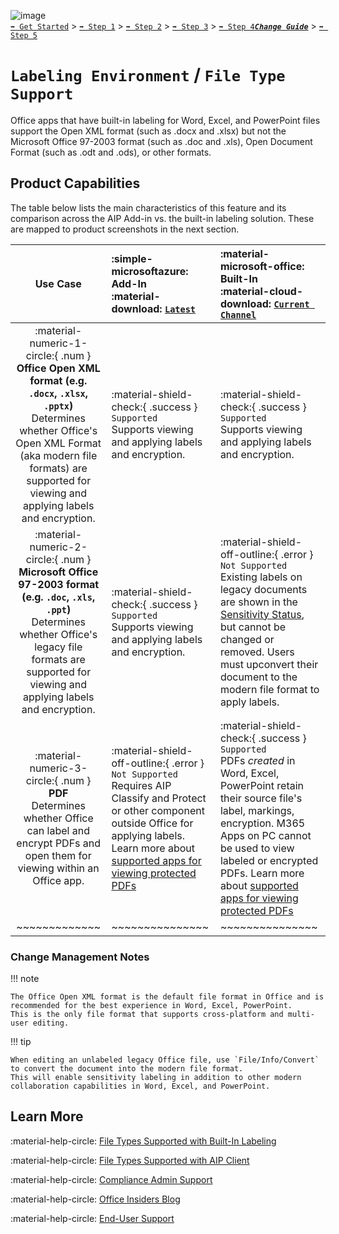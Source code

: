 ![image](https://user-images.githubusercontent.com/43501191/195164735-920ec45a-cd2c-41a1-9d22-6a557ca9ddc3.png)<br>
[`➡️ Get Started`](../../GetStarted.md) > [`➡️ Step 1`](../../AIP2MIPStep1.md) > [`➡️ Step 2`](../../AIP2MIPStep2.md) > [`➡️ Step 3`](../../AIP2MIPStep3.md) > [`➡️ Step 4`](../../AIP2MIPStep4.md)[***`Change Guide`***](../../CompareAIP2MIP.md) > [`➡️ Step 5`](../../AIP2MIPStep5.md)


# `Labeling Environment` / `File Type Support`

Office apps that have built-in labeling for Word, Excel, and PowerPoint files support the Open XML format (such as .docx and .xlsx) but not the Microsoft Office 97-2003 format (such as .doc and .xls), Open Document Format (such as .odt and .ods), or other formats.

## Product Capabilities
The table below lists the main characteristics of this feature and its comparison across the AIP Add-in vs. the built-in labeling solution. These are mapped to product screenshots in the next section. 

| Use Case  | :simple-microsoftazure: Add-In<br>:material-download: [`Latest`][AIPLatest] | :material-microsoft-office: Built-In<br>:material-cloud-download: [`Current Channel`][MIPLatest] |
| :---: | :---- | :---- | 
| :material-numeric-1-circle:{ .num  } **Office Open XML format (e.g. `.docx`, `.xlsx`, `.pptx`)** <br>Determines whether Office's Open XML Format (aka modern file formats) are supported for viewing and applying labels and encryption. | :material-shield-check:{ .success } `Supported`<br>Supports viewing and applying labels and encryption.  |  :material-shield-check:{ .success } `Supported`<br>Supports viewing and applying labels and encryption. | 
| :material-numeric-2-circle:{ .num  } **Microsoft Office 97-2003 format (e.g. `.doc`, `.xls`, `.ppt`)** <br>Determines whether Office's legacy file formats are supported for viewing and applying labels and encryption.  | :material-shield-check:{ .success } `Supported`<br>Supports viewing and applying labels and encryption.  |  :material-shield-off-outline:{ .error } `Not Supported`<br>Existing labels on legacy documents are shown in the [Sensitivity Status](../UX/SensitivityStatus.md), but cannot be changed or removed. Users must upconvert their document to the modern file format to apply labels. | 
| :material-numeric-3-circle:{ .num  } **PDF** <br>Determines whether Office can label and encrypt PDFs and open them for viewing within an Office app.  | :material-shield-off-outline:{ .error } `Not Supported` <br>Requires AIP Classify and Protect or other component outside Office for applying labels. Learn more about [supported apps for viewing protected PDFs][PDFViewers] |  :material-shield-check:{ .success } `Supported`<br>PDFs *created* in Word, Excel, PowerPoint retain their source file's label, markings, encryption. M365 Apps on PC cannot be used to view labeled or encrypted PDFs. Learn more about [supported apps for viewing protected PDFs][PDFViewers] | 
| ~~~~~~~~~~~~~ | ~~~~~~~~~~~~~~~ | ~~~~~~~~~~~~~~~ | 


### Change Management Notes

!!! note

    The Office Open XML format is the default file format in Office and is recommended for the best experience in Word, Excel, PowerPoint.
    This is the only file format that supports cross-platform and multi-user editing.

!!! tip

    When editing an unlabeled legacy Office file, use `File/Info/Convert` to convert the document into the modern file format. 
    This will enable sensitivity labeling in addition to other modern collaboration capabilities in Word, Excel, and PowerPoint.

## Learn More

:material-help-circle: [File Types Supported with Built-In Labeling](https://learn.microsoft.com/en-us/microsoft-365/compliance/sensitivity-labels-office-apps?view=o365-worldwide#office-file-types-supported)

:material-help-circle: [File Types Supported with AIP Client](https://learn.microsoft.com/en-us/azure/information-protection/rms-client/clientv2-admin-guide-file-types)

:material-help-circle: [Compliance Admin Support](https://learn.microsoft.com/en-us/microsoft-365/compliance/sensitivity-labels-office-apps?view=o365-worldwide#pdf-support)

:material-help-circle: [Office Insiders Blog](https://insider.office.com/en-us/blog/apply-sensitivity-labels-to-pdfs-created-with-office-apps)

:material-help-circle: [End-User Support](https://support.microsoft.com/en-gb/topic/create-protected-pdfs-from-office-files-aba7e367-e482-49e7-b746-a385e48d01e4)




<!-- ============ LINKS =========== -->

[AIPLatest]: https://learn.microsoft.com/en-us/azure/information-protection/rms-client/unifiedlabelingclient-version-release-history
[MIPLatest]: https://learn.microsoft.com/en-us/microsoft-365/compliance/sensitivity-labels-office-apps#support-for-sensitivity-label-capabilities-in-apps

[PDFViewers]: https://learn.microsoft.com/en-us/azure/information-protection/rms-client/protected-pdf-readers#viewing-protected-pdfs-in-microsoft-edge-on-windows-or-mac
